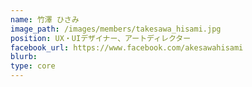 ```yaml
---
name: 竹澤 ひさみ
image_path: /images/members/takesawa_hisami.jpg
position: UX・UIデザイナー、アートディレクター
facebook_url: https://www.facebook.com/akesawahisami
blurb: 
type: core
---
```

